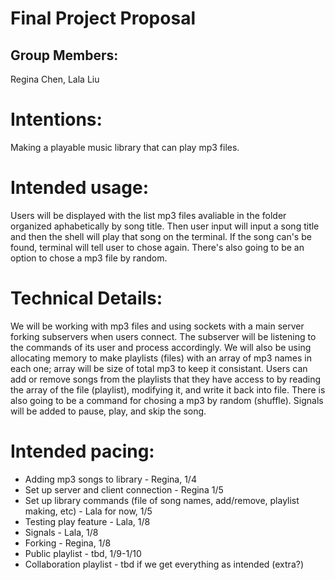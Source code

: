 # Final Project Proposal

## Group Members:

Regina Chen, Lala Liu
       
# Intentions:

Making a playable music library that can play mp3 files.
    
# Intended usage:

Users will be displayed with the list mp3 files avaliable in the folder organized aphabetically by song title. Then user input will input a song title and then the shell will play that song on the terminal. If the song can's be found, terminal will tell user to chose again. There's also going to be an option to chose a mp3 file by random.
  
# Technical Details:

We will be working with mp3 files and using sockets with a main server forking subservers when users connect. The subserver will be listening to the commands of its user and process accordingly. We will also be using allocating memory to make playlists (files) with an array of mp3 names in each one; array will be size of total mp3 to keep it consistant. Users can add or remove songs from the playlists that they have access to by reading the array of the file (playlist), modifying it, and write it back into file. There is also going to be a command for chosing a mp3 by random (shuffle). Signals will be added to pause, play, and skip the song.
    
# Intended pacing:

- Adding mp3 songs to library - Regina, 1/4
- Set up server and client connection - Regina 1/5
- Set up library commands (file of song names, add/remove, playlist making, etc) - Lala for now, 1/5
- Testing play feature - Lala, 1/8
- Signals - Lala, 1/8
- Forking - Regina, 1/8
- Public playlist - tbd, 1/9-1/10
- Collaboration playlist - tbd if we get everything as intended (extra?)
